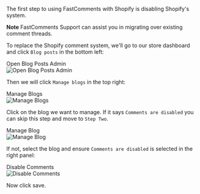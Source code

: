The first step to using FastComments with Shopify is disabling Shopify's system.

**Note** FastComments Support can assist you in migrating over existing comment threads.

To replace the Shopify comment system, we'll go to our store dashboard and click `Blog posts` in the bottom left:

<div class="screenshot white-bg">
    <div class="title">Open Blog Posts Admin</div>
    <img class="screenshot-image" src="/images/installation-guides/shopify-step-1-1-blog-posts.png" alt="Open Blog Posts Admin" />
</div>

Then we will click `Manage blogs` in the top right:

<div class="screenshot white-bg">
    <div class="title">Manage Blogs</div>
    <img class="screenshot-image" src="/images/installation-guides/shopify-step-1-2-manage-blogs.png" alt="Manage Blogs" />
</div>

Click on the blog we want to manage. If it says `Comments are disabled` you can skip this step and move to `Step Two`.

<div class="screenshot white-bg">
    <div class="title">Manage Blog</div>
    <img class="screenshot-image" src="/images/installation-guides/shopify-step-1-3-manage-blog.png" alt="Manage Blog" />
</div>

If not, select the blog and ensure `Comments are disabled` is selected in the right panel:

<div class="screenshot white-bg">
    <div class="title">Disable Comments</div>
    <img class="screenshot-image" src="/images/installation-guides/shopify-step-1-4-comments-disabled.png" alt="Disable Comments" />
</div>

Now click save.

